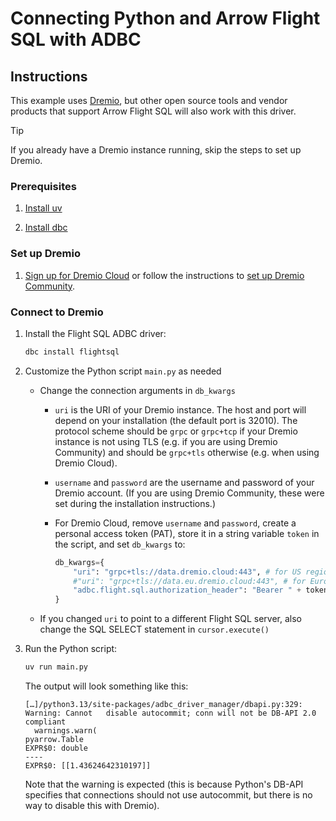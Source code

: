 <!--
Copyright 2025 Columnar Technologies Inc.

Licensed under the Apache License, Version 2.0 (the "License");
you may not use this file except in compliance with the License.
You may obtain a copy of the License at

    http://www.apache.org/licenses/LICENSE-2.0

Unless required by applicable law or agreed to in writing, software
distributed under the License is distributed on an "AS IS" BASIS,
WITHOUT WARRANTIES OR CONDITIONS OF ANY KIND, either express or implied.
See the License for the specific language governing permissions and
limitations under the License.
-->

# Connecting Python and Arrow Flight SQL with ADBC

## Instructions

This example uses [Dremio](https://www.dremio.com/), but other open source tools and vendor products that support Arrow Flight SQL will also work with this driver.

> [!TIP]
> If you already have a Dremio instance running, skip the steps to set up Dremio.

### Prerequisites

1. [Install uv](https://docs.astral.sh/uv/getting-started/installation/)

1. [Install dbc](https://docs.columnar.tech/dbc/getting_started/installation/)

### Set up Dremio

1. [Sign up for Dremio Cloud](https://www.dremio.com/) or follow the instructions to [set up Dremio Community](https://docs.dremio.com/current/get-started/docker/).

### Connect to Dremio

1. Install the Flight SQL ADBC driver:

   ```sh
   dbc install flightsql
   ```

1. Customize the Python script `main.py` as needed
   - Change the connection arguments in `db_kwargs`
     - `uri` is the URI of your Dremio instance. The host and port will depend on your installation (the default port is 32010). The protocol scheme should be `grpc` or `grpc+tcp` if your Dremio instance is not using TLS (e.g. if you are using Dremio Community) and should be `grpc+tls` otherwise (e.g. when using Dremio Cloud).
     - `username` and `password` are the username and password of your Dremio account. (If you are using Dremio Community, these were set during the installation instructions.)
     - For Dremio Cloud, remove `username` and `password`, create a personal access token (PAT), store it in a string variable `token` in the script, and set `db_kwargs` to:

       ```python
       db_kwargs={
           "uri": "grpc+tls://data.dremio.cloud:443", # for US region
           #"uri": "grpc+tls://data.eu.dremio.cloud:443", # for Europe region
           "adbc.flight.sql.authorization_header": "Bearer " + token
       }
       ```

   - If you changed `uri` to point to a different Flight SQL server, also change the SQL SELECT statement in `cursor.execute()`

1. Run the Python script:

   ```sh
   uv run main.py
   ```

   The output will look something like this:

   ```
   […]/python3.13/site-packages/adbc_driver_manager/dbapi.py:329: Warning: Cannot   disable autocommit; conn will not be DB-API 2.0 compliant
     warnings.warn(
   pyarrow.Table
   EXPR$0: double
   ----
   EXPR$0: [[1.43624642310197]]
   ```

   Note that the warning is expected (this is because Python's DB-API specifies that connections should not use autocommit, but there is no way to disable this with Dremio).
